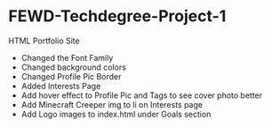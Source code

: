 # FEWD-Techdegree-Project-1
HTML Portfolio Site

- Changed the Font Family
- Changed background colors
- Changed Profile Pic Border
- Added Interests Page
- Add hover effect to Profile Pic and Tags to see cover photo better
- Add Minecraft Creeper img to li on Interests page
- Add Logo images to index.html under Goals section
